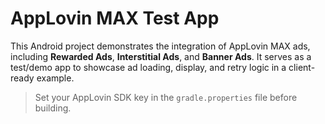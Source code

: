 # AppLovin MAX Test App

This Android project demonstrates the integration of AppLovin MAX ads, including **Rewarded Ads**, **Interstitial Ads**, and **Banner Ads**. It serves as a test/demo app to showcase ad loading, display, and retry logic in a client-ready example.

> Set your AppLovin SDK key in the `gradle.properties` file before building.
